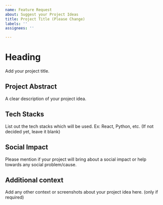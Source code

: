 ```yaml
---
name: Feature Request
about: Suggest your Project Ideas
title: Project Title (Please Change)
labels: ''
assignees: ''

---
```


<!--PLEASE ANSWER THE QUESTIONS GIVEN BELOW-->
<!--================================-->

# Heading
Add your project title.

## Project Abstract
A clear description of your project idea.

## Tech Stacks
List out the tech stacks which will be used. Ex: React, Python, etc. (If not decided yet, leave it blank)

## Social Impact
Please mention if your project will bring about a social impact or help towards any social problem/cause.

## Additional context
Add any other context or screenshots about your project idea here. (only if required)

<!--============================================-->
<!--THANK YOU FOR SUBMITTING YOUR IDEA!-->
